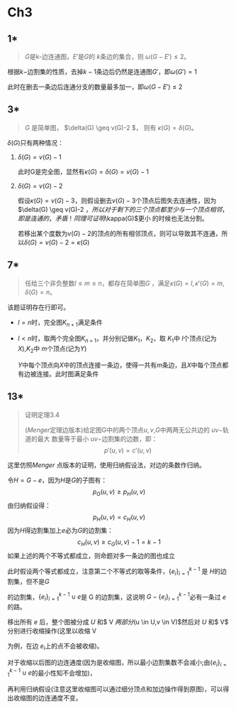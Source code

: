 # Ch3



## 1*

> $G$是k-边连通图，$E'$是$G$的  $k$条边的集合，则  $\omega(G-E') \leq 2$。

根据$k-$边割集的性质，去掉$k-1$条边后仍然是连通图$G'$，即$\omega (G')  =  1$

此时在删去一条边后连通分支的数量最多加一，即$\omega(G-E') \leq 2$





## 3*

>$G$ 是简单图， $\delta(G) \geq v(G)-2  $， 则有 $\kappa(G) = \delta(G)$。

$\delta(G)$只有两种情况：

1. $\delta(G) =  v(G)-1$

   此时G是完全图，显然有$\kappa(G) = \delta(G) = v(G)-1$

2. $\delta(G) =  v(G)-2$

   假设$\kappa(G) = v(G)-3$，则假设删去$v(G)-3$个顶点后图失去连通性，因为$\delta(G) \geq v(G)-2  $，所以对于剩下 的三个顶点都至少与一个顶点相邻，即是连通的，矛盾！同理可证明$\kappa(G)$更小 的时候也无法分割。

   若移出某个度数为$v(G)-2$的顶点的所有相邻顶点，则可以导致其不连通，所以$\delta(G) =  v(G)-2= \kappa(G)$





## 7*

>任给三个非负整数$l \leq m \leq n$，都存在简单图$G$ ，满足$\kappa(G) = l,\kappa'(G)=m,\delta (G)=n$。

该题证明存在行即可。

- $l = n$时，完全图$K_{n+1}$满足条件

- $l<n$时，取两个完全图$K_{n+1}$，并分别记做$K_1，K_2$，取 $K_1$中 $l$个顶点(记为$X$),$K_2$中 $m$个顶点(记为$Y$)

  $Y$中每个顶点向$X$中的顶点连接一条边，使得一共有$m$条边，且$X$中每个顶点都有边被连接。此时图满足条件



## 13*

>证明定理3.4
>
>($Menger$定理边版本)给定图G中的两个顶点$u,v$,$G$中两两无公共边的 $uv-$轨道的最大 数量等于最小  $uv-$边割集的边数，即：
>$$
>p'(u,v) = c'(u,v)
>$$

这里仿照$Menger$ 点版本的证明，使用归纳假设法，对边的条数作归纳。

令$H = G-e$，因为$H$是$G$的子图有：
$$
p_G(u,v) \geq p_H(u,v)
$$
由归纳假设得：
$$
p_H(u,v) = c_H(u,v)
$$
因为$H$得边割集加上$e$必为$G$的边割集：
$$
c_H(u,v) \geq c_G(u,v)-1 = k-1
$$
如果上述的两个不等式都成立，则命题对多一条边的图也成立

此时假设两个等式都成立，注意第二个不等式的取等条件，$\{e_i\}_{i=1}^{k-1}$ 是 $H$的边割集，但不是$G$

的边割集，$\{e_i\}_{i=1}^{k-1} \cup {e}$是 G 的边割集，这说明 $G- \{e_i\}_{i=1}^{k-1}$必有一条过 $e$ 的路。

移出所有 $e$ 后，整个图被分成 $U$ 和$ V $两部分$(u \in U,v \in V)$然后对 $U$ 和$ V$ 分别进行收缩操作(这里以收缩 V

为例，在边 $e_i$上的点不会被收缩)。

对于收缩以后图的边连通度(因为是收缩图，所以最小边割集数不会减小;由$\{e_i\}_{i=1}^{k-1} \cup {e}$的最小性知不会增加)，

再利用归纳假设(注意这里收缩图可以通过细分顶点和加边操作得到原图)，可以得出收缩图的边连通度不变。

